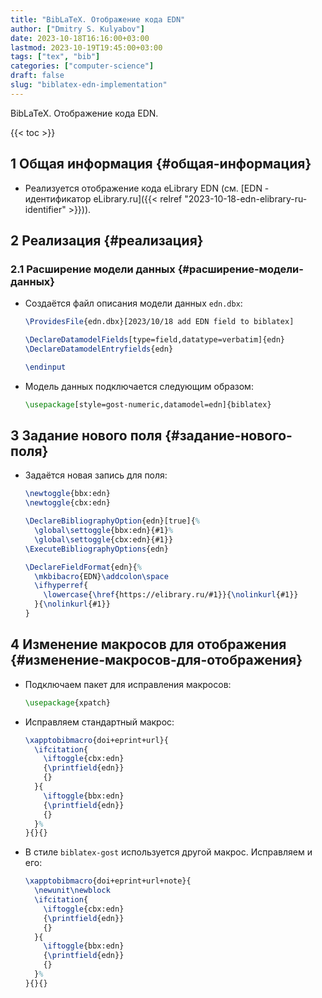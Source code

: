 ```yaml
---
title: "BibLaTeX. Отображение кода EDN"
author: ["Dmitry S. Kulyabov"]
date: 2023-10-18T16:16:00+03:00
lastmod: 2023-10-19T19:45:00+03:00
tags: ["tex", "bib"]
categories: ["computer-science"]
draft: false
slug: "biblatex-edn-implementation"
---
```


BibLaTeX. Отображение кода EDN.

<!--more-->

{{< toc >}}


## <span class="section-num">1</span> Общая информация {#общая-информация}

-   Реализуется отображение кода eLibrary EDN (см. [EDN - идентификатор eLibrary.ru]({{< relref "2023-10-18-edn-elibrary-ru-identifier" >}})).


## <span class="section-num">2</span> Реализация {#реализация}


### <span class="section-num">2.1</span> Расширение модели данных {#расширение-модели-данных}

-   Создаётся файл описания модели данных `edn.dbx`:
    ```latex
    \ProvidesFile{edn.dbx}[2023/10/18 add EDN field to biblatex]

    \DeclareDatamodelFields[type=field,datatype=verbatim]{edn}
    \DeclareDatamodelEntryfields{edn}

    \endinput
    ```
-   Модель данных подключается следующим образом:
    ```latex
    \usepackage[style=gost-numeric,datamodel=edn]{biblatex}
    ```


## <span class="section-num">3</span> Задание нового поля {#задание-нового-поля}

-   Задаётся новая запись для поля:
    ```latex
    \newtoggle{bbx:edn}
    \newtoggle{cbx:edn}

    \DeclareBibliographyOption{edn}[true]{%
      \global\settoggle{bbx:edn}{#1}%
      \global\settoggle{cbx:edn}{#1}}
    \ExecuteBibliographyOptions{edn}

    \DeclareFieldFormat{edn}{%
      \mkbibacro{EDN}\addcolon\space
      \ifhyperref{
        \lowercase{\href{https://elibrary.ru/#1}}{\nolinkurl{#1}}
      }{\nolinkurl{#1}}
    }
    ```


## <span class="section-num">4</span> Изменение макросов для отображения {#изменение-макросов-для-отображения}

-   Подключаем пакет для исправления макросов:
    ```latex
    \usepackage{xpatch}
    ```
-   Исправляем стандартный макрос:
    ```latex
    \xapptobibmacro{doi+eprint+url}{
      \ifcitation{
        \iftoggle{cbx:edn}
        {\printfield{edn}}
        {}
      }{
        \iftoggle{bbx:edn}
        {\printfield{edn}}
        {}
      }%
    }{}{}
    ```
-   В стиле `biblatex-gost` используется другой макрос. Исправляем и его:
    ```latex
    \xapptobibmacro{doi+eprint+url+note}{
      \newunit\newblock
      \ifcitation{
        \iftoggle{cbx:edn}
        {\printfield{edn}}
        {}
      }{
        \iftoggle{bbx:edn}
        {\printfield{edn}}
        {}
      }%
    }{}{}
    ```
